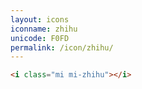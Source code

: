 ```yaml
---
layout: icons
iconname: zhihu
unicode: F0FD
permalink: /icon/zhihu/
---
```


``` html
<i class="mi mi-zhihu"></i>
```
